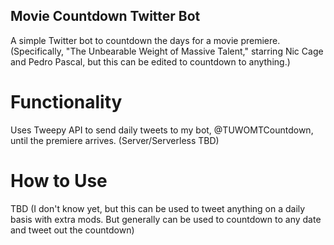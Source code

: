 ## Movie Countdown Twitter Bot
A simple Twitter bot to countdown the days for a movie premiere. 
(Specifically, "The Unbearable Weight of Massive Talent," starring Nic Cage and Pedro Pascal, but this can be edited to countdown to anything.)

# Functionality
Uses Tweepy API to send daily tweets to my bot, @TUWOMTCountdown, until the premiere arrives.
(Server/Serverless TBD)

# How to Use
TBD
(I don't know yet, but this can be used to tweet anything on a daily basis with extra mods. But generally can be used to countdown to any date and tweet out the countdown)
